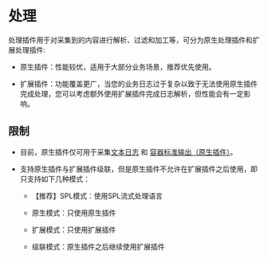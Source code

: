 # 处理

处理插件用于对采集到的内容进行解析、过滤和加工等，可分为原生处理插件和扩展处理插件:

* 原生插件：性能较优，适用于大部分业务场景，推荐优先使用。

* 扩展插件：功能覆盖更广，当您的业务日志过于复杂以致于无法使用原生插件完成处理，您可以考虑额外使用扩展插件完成日志解析，但性能会有一定影响。

## 限制

* 目前，原生插件仅可用于采集[文本日志](../input/input-file.md) 和 [容器标准输出（原生插件）](../input/input-container-stdlog.md)。

* 支持原生插件与扩展插件级联，但是原生插件不允许在扩展插件之后使用，即只支持如下几种模式：

  * 【推荐】SPL模式：使用SPL流式处理语言

  * 原生模式：只使用原生插件

  * 扩展模式：只使用扩展插件

  * 级联模式：原生插件之后继续使用扩展插件
